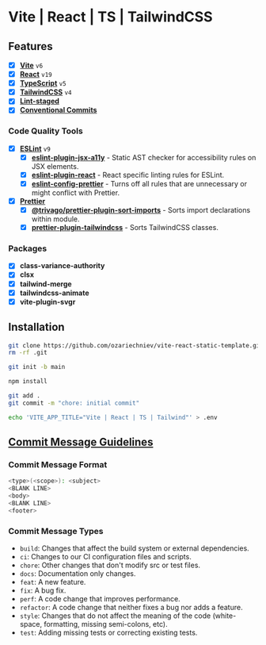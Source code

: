 # Vite | React | TS | TailwindCSS

## Features

- [x] [**Vite**](https://vite.dev/) `v6`
- [x] [**React**](https://react.dev/) `v19`
- [x] [**TypeScript**](https://www.typescriptlang.org/) `v5`
- [x] [**TailwindCSS**](https://tailwindcss.com/) `v4`
- [x] [**Lint-staged**](https://www.npmjs.com/package/lint-staged)
- [x] [**Conventional Commits**](https://www.conventionalcommits.org/en/v1.0.0/)

### Code Quality Tools

- [x] [**ESLint**](https://eslint.org/) `v9`
  - [x] [**eslint-plugin-jsx-a11y**](https://www.npmjs.com/package/eslint-plugin-jsx-a11y) - Static AST checker for accessibility rules on JSX elements.
  - [x] [**eslint-plugin-react**](https://www.npmjs.com/package/eslint-plugin-react) - React specific linting rules for ESLint.
  - [x] [**eslint-config-prettier**](https://www.npmjs.com/package/eslint-config-prettier) - Turns off all rules that are unnecessary or might conflict with Prettier.
- [x] [**Prettier**](https://prettier.io/)
  - [x] [**@trivago/prettier-plugin-sort-imports**](https://www.npmjs.com/package/@trivago/prettier-plugin-sort-imports) - Sorts import declarations within module.
  - [x] [**prettier-plugin-tailwindcss**](https://www.npmjs.com/package/prettier-plugin-tailwindcss) - Sorts TailwindCSS classes.

### Packages

- [x] **class-variance-authority**
- [x] **clsx**
- [x] **tailwind-merge**
- [x] **tailwindcss-animate**
- [x] **vite-plugin-svgr**

## Installation

```bash
git clone https://github.com/ozariechniev/vite-react-static-template.git .
rm -rf .git

git init -b main

npm install

git add .
git commit -m "chore: initial commit"

echo 'VITE_APP_TITLE="Vite | React | TS | Tailwind"' > .env
```

## [Commit Message Guidelines](https://www.conventionalcommits.org/en/v1.0.0/)

### Commit Message Format

```bash
<type>(<scope>): <subject>
<BLANK LINE>
<body>
<BLANK LINE>
<footer>
```

### Commit Message Types

- `build`: Changes that affect the build system or external dependencies.
- `ci`: Changes to our CI configuration files and scripts.
- `chore`: Other changes that don't modify src or test files.
- `docs`: Documentation only changes.
- `feat`: A new feature.
- `fix`: A bug fix.
- `perf`: A code change that improves performance.
- `refactor`: A code change that neither fixes a bug nor adds a feature.
- `style`: Changes that do not affect the meaning of the code (white-space, formatting, missing semi-colons, etc).
- `test`: Adding missing tests or correcting existing tests.
